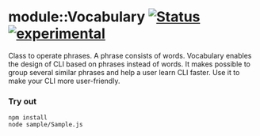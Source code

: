 
# module::Vocabulary  [![Status](https://github.com/Wandalen/wVocabulary/workflows/Publish/badge.svg)](https://github.com/Wandalen/wVocabulary/actions?query=workflow%3APublish) [![experimental](https://img.shields.io/badge/stability-experimental-orange.svg)](https://github.com/emersion/stability-badges#experimental)

Class to operate phrases. A phrase consists of words. Vocabulary enables the design of CLI based on phrases instead of words. It makes possible to group several similar phrases and help a user learn CLI faster. Use it to make your CLI more user-friendly.

### Try out
```
npm install
node sample/Sample.js
```








































































